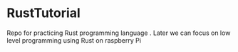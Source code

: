 # RustTutorial
Repo for practicing Rust programming language . Later we can focus on low level programming using Rust on raspberry Pi 
